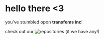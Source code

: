 # hello there <3

you've stumbled opon **transfems inc**!

check out our ![repositories](https://github.com/transfems) (if we have any!)
